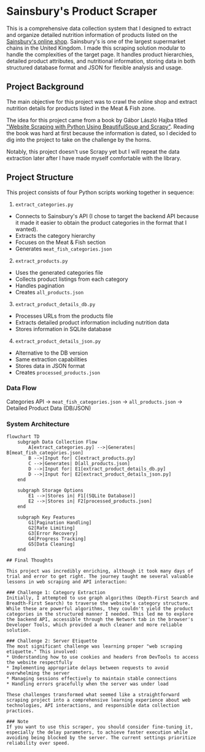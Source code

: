 # Sainsbury's Product Scraper

This is a comprehensive data collection system that I designed to extract and organize detailed nutrition information of products listed on the [Sainsbury's online shop](https://www.sainsburys.co.uk/). Sainsbury's is one of the largest supermarket chains in the United Kingdom. I made this scraping solution modular to handle the complexities of the target page. It handles product hierarchies, detailed product attributes, and nutritional information, storing data in both structured database format and JSON for flexible analysis and usage.

## Project Background

The main objective for this project was to crawl the online shop and extract nutrition details for products listed in the Meat & Fish zone. 

The idea for this project came from a book by Gábor László Hajba titled ["Website Scraping with Python Using BeautifulSoup and Scrapy"](https://link.springer.com/book/10.1007/978-1-4842-3925-4). Reading the book was hard at first because the information is dated, so I decided to dig into the project to take on the challenge by the horns. 

Notably, this project doesn't use Scrapy yet but I will repeat the data extraction later after I have made myself comfortable with the library.

## Project Structure

This project consists of four Python scripts working together in sequence:

1. `extract_categories.py`
  * Connects to Sainsbury's API (I chose to target the backend API because it made it easier to obtain the product categories in the format that I wanted).
  * Extracts the category hierarchy
  * Focuses on the Meat & Fish section
  * Generates `meat_fish_categories.json`

2. `extract_products.py`
  * Uses the generated categories file
  * Collects product listings from each category
  * Handles pagination
  * Creates `all_products.json`

3. `extract_product_details_db.py`
  * Processes URLs from the products file
  * Extracts detailed product information including nutrition data
  * Stores information in SQLite database

4. `extract_product_details_json.py`
  * Alternative to the DB version
  * Same extraction capabilities
  * Stores data in JSON format
  * Creates `processed_products.json`

### Data Flow
Categories API → `meat_fish_categories.json` → `all_products.json` → Detailed Product Data (DB/JSON)

### System Architecture

```mermaid
flowchart TD
    subgraph Data Collection Flow
        A[extract_categories.py] -->|Generates| B[meat_fish_categories.json]
        B -->|Input for| C[extract_products.py]
        C -->|Generates| D[all_products.json]
        D -->|Input for| E1[extract_product_details_db.py]
        D -->|Input for| E2[extract_product_details_json.py]
    end

    subgraph Storage Options
        E1 -->|Stores in| F1[(SQLite Database)]
        E2 -->|Stores in| F2[processed_products.json]
    end

    subgraph Key Features
        G1[Pagination Handling]
        G2[Rate Limiting]
        G3[Error Recovery]
        G4[Progress Tracking]
        G5[Data Cleaning]
    end

## Final Thoughts

This project was incredibly enriching, although it took many days of trial and error to get right. The journey taught me several valuable lessons in web scraping and API interaction:

### Challenge 1: Category Extraction
Initially, I attempted to use graph algorithms (Depth-First Search and Breadth-First Search) to traverse the website's category structure. While these are powerful algorithms, they couldn't yield the product categories in the structured manner I needed. This led me to explore the backend API, accessible through the Network tab in the browser's Developer Tools, which provided a much cleaner and more reliable solution.

### Challenge 2: Server Etiquette
The most significant challenge was learning proper "web scraping etiquette." This involved:
* Understanding how to use cookies and headers from DevTools to access the website respectfully
* Implementing appropriate delays between requests to avoid overwhelming the server
* Managing sessions effectively to maintain stable connections
* Handling errors gracefully when the server was under load

These challenges transformed what seemed like a straightforward scraping project into a comprehensive learning experience about web technologies, API interactions, and responsible data collection practices.

### Note
If you want to use this scraper, you should consider fine-tuning it, especially the delay parameters, to achieve faster execution while avoiding being blocked by the server. The current settings prioritize reliability over speed.